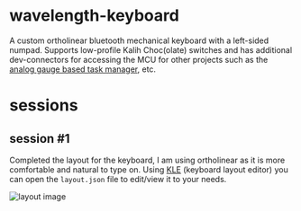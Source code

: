 # wavelength-keyboard
A custom ortholinear bluetooth mechanical keyboard with a left-sided numpad. Supports low-profile Kalih Choc(olate) switches and has additional dev-connectors for accessing the MCU for other projects such as the [analog gauge based task manager](https://github.com/420Ayan420/analog-task-manager), etc. 

# sessions
## session #1
Completed the layout for the keyboard, I am using ortholinear as it is more comfortable and natural to type on. Using [KLE](http://www.keyboard-layout-editor.com/) (keyboard layout editor) you can open the `layout.json` file to edit/view it to your needs.

![layout image](https://github.com/420Ayan420/wavelength-keyboard/assets/88883638/a785962a-c5f7-47fc-a740-ee8c2712e4de)
